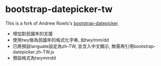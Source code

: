 bootstrap-datepicker-tw
=======================

This is a fork of Andrew Rowls's [bootstrap-datepicker](https://github.com/eternicode/bootstrap-datepicker).

* 增加對民國年的支援
* 使用twy做為民國年的格式化字串, 如twy/mm/dd
* 已將預設languate設定為zh-TW, 並含入中文顯示, 無需再引用bootstrap-datepicker.zh-TW.js
* 預設格式為twymmdd
